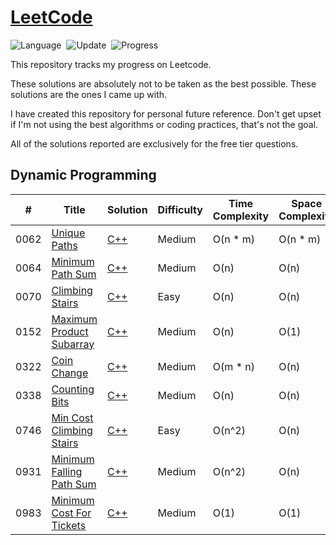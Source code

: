 # [LeetCode](https://leetcode.com/problemset/all/)

![Language](https://img.shields.io/badge/language-C++11-orange.svg)&nbsp;
![Update](https://img.shields.io/badge/update-daily-green.svg)&nbsp;
![Progress](https://img.shields.io/badge/progress-8-ff69b4.svg)&nbsp;

This repository tracks my progress on Leetcode.

These solutions are absolutely not to be taken as the best possible. These solutions are the ones I came up with.

I have created this repository for personal future reference. Don't get upset if I'm not using the best algorithms or coding practices, that's not the goal.

All of the solutions reported are exclusively for the free tier questions.


## Dynamic Programming
|  #  | Title |  Solution | Difficulty | Time Complexity | Space Complexity |
|-----| ----- | --------- | ---------- | --------------- | --------------- |
0062 | [Unique Paths](https://leetcode.com/problems/unique-paths/) | [C++](./dynamic-programming/unique-paths/source.cpp) | Medium | O(n * m) | O(n * m) |||
0064 | [Minimum Path Sum](https://leetcode.com/problems/minimum-path-sum/) | [C++](./dynamic-programming/minimum-path-sum/source.cpp) | Medium | O(n) | O(n) |||
0070 | [Climbing Stairs](https://leetcode.com/problems/climbing-stairs/) | [C++](./dynamic-programming/climbing-stairs/source.cpp) | Easy | O(n) | O(n) |||
0152 | [Maximum Product Subarray](https://leetcode.com/problems/maximum-product-subarray/) | [C++](./dynamic-programming/maximum-product-subarray/source.cpp) | Medium | O(n) | O(1) |||
0322 | [Coin Change](https://leetcode.com/problems/coin-change/) | [C++](./dynamic-programming/coin-change/source.cpp) | Medium | O(m * n) | O(n) |||
0338 | [Counting Bits](https://leetcode.com/problems/counting-bits/) | [C++](./dynamic-programming/counting-bits/source.cpp) | Medium | O(n) | O(n) |||
0746 | [Min Cost Climbing Stairs](https://leetcode.com/problems/min-cost-climbing-stairs/)  | [C++](./dynamic-programming/min-cost-climbing-stairs/source.cpp) | Easy | O(n^2) | O(n) |||
0931 | [Minimum Falling Path Sum](https://leetcode.com/problems/minimum-falling-path-sum/) | [C++](./dynamic-programming/minimum-falling-path-sum/source.cpp) | Medium | O(n^2) | O(n) |||
0983 | [Minimum Cost For Tickets](https://leetcode.com/problems/minimum-cost-for-tickets/) | [C++](./dynamic-programming/minimum-cost-for-tickets/source.cpp) | Medium | O(1) | O(1) |||

